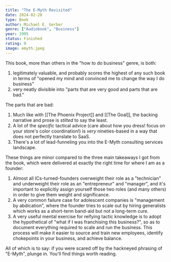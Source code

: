 ```yaml
---
title: "The E-Myth Revisited"
date: 2024-02-28
type: Book
author: Michael E. Gerber
genre: ["Audiobook", "Business"]
year: 1995
status: Finished
rating: 9
image: emyth.jpeg
---
```


This book, more than others in the "how to do business" genre, is both:

1. legitimately valuable, and probably scores the highest of any such book in terms of "opened my mind and convinced me to change the way I do business"
2. very neatly divisible into "parts that are very good and parts that are bad."

The parts that are bad:

1. Much like with [[The Phoenix Project]] and [[The Goal]], the backing narrative and prose is _stilted_ to say the least.
2. A lot of the _specific_ tactical advice (care about how you dress! focus on your store's color coordination!) is _very_ nineties-based in a way that does not perfectly translate to SaaS.
3. There's a lot of lead-funneling you into the E-Myth consulting services landscape.

These things are minor compared to the three main takeaways I got from the book, which were delivered at exactly the right time for where I am as a founder:

1. Almost all ICs-turned-founders overweight their role as a "technician" and underweight their role as an "entrepreneur" and "manager", and it's important to explicitly assign yourself those two roles (and many others) in order to give them weight and significance.
2. A very common failure case for adolescent companies is "management by abdication", where the founder tries to scale out by hiring generalists which works as a short-term band-aid but not a long-term cure.
3. A very useful mental exercise for reifying tactic knowledge is to adopt the hypothetical of "what if I was franchising this business?", so as to document everything required to scale and run the business. This process will make it easier to source and train new employees, identify chokepoints in your business, and achieve balance.

All of which is to say: if you were scared off by the hackneyed phrasing of "E-Myth", plunge in. You'll find things worth reading.
